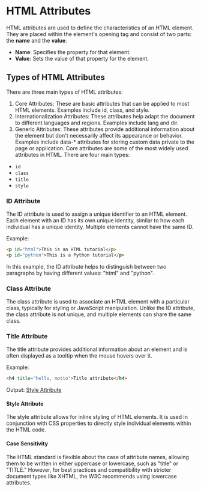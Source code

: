 # HTML Attributes
HTML attributes are used to define the characteristics of an HTML element. They are placed within the element's opening tag and consist of two parts: the **name** and the **value**.

- **Name**: Specifies the property for that element.
- **Value**: Sets the value of that property for the element.

## Types of HTML Attributes
There are three main types of HTML attributes:

1. Core Attributes: These are basic attributes that can be applied to most HTML elements. Examples include id, class, and style.
2. Internationalization Attributes: These attributes help adapt the document to different languages and regions. Examples include lang and dir.
3. Generic Attributes: These attributes provide additional information about the element but don't necessarily affect its appearance or behavior. Examples include data-* attributes for storing custom data private to the page or application.
Core attributes are some of the most widely used attributes in HTML. There are four main types:

- `id`
- `class`
- `title`
- `style`

### ID Attribute
The ID attribute is used to assign a unique identifier to an HTML element. Each element with an ID has its own unique identity, similar to how each individual has a unique identity. Multiple elements cannot have the same ID.

Example:
```html
<p id="html">This is an HTML tutorial</p>
<p id="python">This is a Python tutorial</p> 
```

In this example, the ID attribute helps to distinguish between two paragraphs by having different values: "html" and "python".

### Class Attribute
The class attribute is used to associate an HTML element with a particular class, typically for styling or JavaScript manipulation. Unlike the ID attribute, the class attribute is not unique, and multiple elements can share the same class.

### Title Attribute
The title attribute provides additional information about an element and is often displayed as a tooltip when the mouse hovers over it.

Example:
```html
<h4 title="hello, motto">Title attribute</h4>
```
Output:
[Style Attribute](https://www.youtube.com/watch?v=VIDEO_ID)

#### Style Attribute

The style attribute allows for inline styling of HTML elements. It is used in conjunction with CSS properties to directly style individual elements within the HTML code.

#### Case Sensitivity
The HTML standard is flexible about the case of attribute names, allowing them to be written in either uppercase or lowercase, such as "title" or "TITLE." However, for best practices and compatibility with stricter document types like XHTML, the W3C recommends using lowercase attributes.